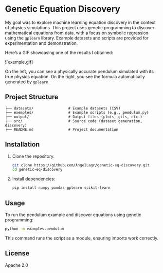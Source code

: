 # Genetic Equation Discovery

My goal was to explore machine learning equation discovery in the context of physics simulations.
This project uses genetic programming to discover mathematical equations from data, with a focus on symbolic regression using the `gplearn` library. Example datasets and scripts are provided for experimentation and demonstration.

Here’s a GIF showcasing one of the results I obtained:

![exemple.gif]

On the left, you can see a physically accurate pendulum simulated with its true physics equation. On the right, you see the formula automatically generated by `gplearn`.

## Project Structure

```
├── datasets/                # Example datasets (CSV)
├── exemples/                # Example scripts (e.g., pendulum.py)
├── output/                  # Output files (plots, gifs, etc.)
├── src/                     # Source code (dataset generation, discovery)
├── README.md                # Project documentation
```

## Installation

1. Clone the repository:
   ```bash
   git clone https://github.com/AngelLagr/genetic-eq-discovery.git
   cd genetic-eq-discovery
   ```
2. Install dependencies: 
   ```bash
   pip install numpy pandas gplearn scikit-learn
   ```

## Usage

To run the pendulum example and discover equations using genetic programming:

```bash
python -m examples.pendulum
```

This command runs the script as a module, ensuring imports work correctly.

## License

Apache 2.0
